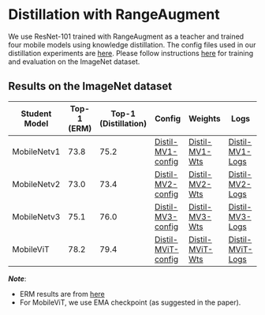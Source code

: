 # Distillation with RangeAugment

We use ResNet-101 trained with RangeAugment as a teacher and trained four mobile models using knowledge distillation. The config files used in our distillation experiments are [here](distillation). Please follow instructions [here](README-classification.md) for training and evaluation on the ImageNet dataset.

## Results on the ImageNet dataset

| Student Model | Top-1 (ERM) | Top-1 (Distillation) | Config                                                                        | Weights                                                                                                                        | Logs                                                                                                                                  |
| --- |----------------------|---------------------|-------------------------------------------------------------------------------|--------------------------------------------------------------------------------------------------------------------------------|---------------------------------------------------------------------------------------------------------------------------------------|
| MobileNetv1 | 73.8 | 75.2  | [Distil-MV1-config](distillation/teacher_resnet101_student_mobilenet_v1.yaml) | [Distil-MV1-Wts](https://docs-assets.developer.apple.com/ml-research/models/cvnets-v2/examples/range_augment/distillation/teacher_resnet101_student_mobilenet_v1.pt) | [Distil-MV1-Logs](https://docs-assets.developer.apple.com/ml-research/models/cvnets-v2/examples/range_augment/distillation/teacher_resnet101_student_mobilenet_v1_logs.txt) |
| MobileNetv2 | 73.0 | 73.4  | [Distil-MV2-config](distillation/teacher_resnet101_student_mobilenet_v2.yaml) | [Distil-MV2-Wts](https://docs-assets.developer.apple.com/ml-research/models/cvnets-v2/examples/range_augment/distillation/teacher_resnet101_student_mobilenet_v2.pt) | [Distil-MV2-Logs](https://docs-assets.developer.apple.com/ml-research/models/cvnets-v2/examples/range_augment/distillation/teacher_resnet101_student_mobilenet_v2_logs.txt) |
| MobileNetv3 | 75.1 | 76.0  | [Distil-MV3-config](distillation/teacher_resnet101_student_mobilenet_v3.yaml) | [Distil-MV3-Wts](https://docs-assets.developer.apple.com/ml-research/models/cvnets-v2/examples/range_augment/distillation/teacher_resnet101_student_mobilenet_v3.pt) | [Distil-MV3-Logs](https://docs-assets.developer.apple.com/ml-research/models/cvnets-v2/examples/range_augment/distillation/teacher_resnet101_student_mobilenet_v3_logs.txt) |
| MobileViT | 78.2 | 79.4  | [Distil-MViT-config](distillation/teacher_resnet101_student_mobilevit.yaml)   | [Distil-MViT-Wts](https://docs-assets.developer.apple.com/ml-research/models/cvnets-v2/examples/range_augment/distillation/teacher_resnet101_student_mobilevit.pt)   | [Distil-MViT-Logs](https://docs-assets.developer.apple.com/ml-research/models/cvnets-v2/examples/range_augment/distillation/teacher_resnet101_student_mobilevit_logs.txt)   |

***Note***:
   * ERM results are from [here](README-classification.md)
   * For MobileViT, we use EMA checkpoint (as suggested in the paper).
